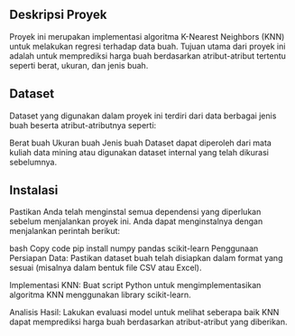 
## Deskripsi Proyek

Proyek ini merupakan implementasi algoritma K-Nearest Neighbors (KNN) untuk melakukan regresi terhadap data buah. Tujuan utama dari proyek ini adalah untuk memprediksi harga buah berdasarkan atribut-atribut tertentu seperti berat, ukuran, dan jenis buah.

## Dataset

Dataset yang digunakan dalam proyek ini terdiri dari data berbagai jenis buah beserta atribut-atributnya seperti:

Berat buah
Ukuran buah
Jenis buah
Dataset dapat diperoleh dari mata kuliah data mining atau digunakan dataset internal yang telah dikurasi sebelumnya.

## Instalasi
Pastikan Anda telah menginstal semua dependensi yang diperlukan sebelum menjalankan proyek ini. Anda dapat menginstalnya dengan menjalankan perintah berikut:

bash
Copy code
pip install numpy pandas scikit-learn
Penggunaan
Persiapan Data: Pastikan dataset buah telah disiapkan dalam format yang sesuai (misalnya dalam bentuk file CSV atau Excel).

Implementasi KNN: Buat script Python untuk mengimplementasikan algoritma KNN menggunakan library scikit-learn.

Analisis Hasil: Lakukan evaluasi model untuk melihat seberapa baik KNN dapat memprediksi harga buah berdasarkan atribut-atribut yang diberikan.
